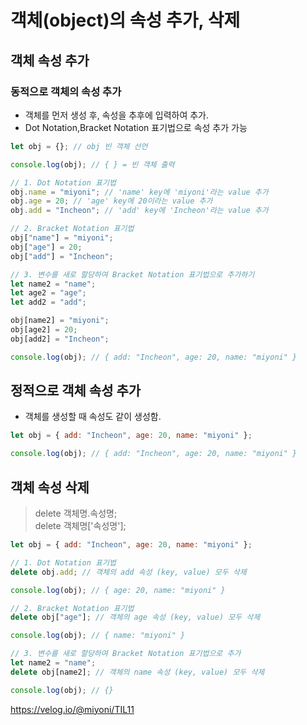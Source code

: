 # 객체(object)의 속성 추가, 삭제

## **객체 속성 추가**

### 동적으로 객체의 속성 추가

- 객체를 먼저 생성 후, 속성을 추후에 입력하여 추가.
- Dot Notation,Bracket Notation 표기법으로 속성 추가 가능

```js
let obj = {}; // obj 빈 객체 선언

console.log(obj); // { } = 빈 객체 출력

// 1. Dot Notation 표기법
obj.name = "miyoni"; // 'name' key에 'miyoni'라는 value 추가
obj.age = 20; // 'age' key에 20이라는 value 추가
obj.add = "Incheon"; // 'add' key에 'Incheon'라는 value 추가

// 2. Bracket Notation 표기법
obj["name"] = "miyoni";
obj["age"] = 20;
obj["add"] = "Incheon";

// 3. 변수를 새로 할당하여 Bracket Notation 표기법으로 추가하기
let name2 = "name";
let age2 = "age";
let add2 = "add";

obj[name2] = "miyoni";
obj[age2] = 20;
obj[add2] = "Incheon";

console.log(obj); // { add: "Incheon", age: 20, name: "miyoni" }
```

## 정적으로 객체 속성 추가

- 객체를 생성할 때 속성도 같이 생성함.

```js
let obj = { add: "Incheon", age: 20, name: "miyoni" };

console.log(obj); // { add: "Incheon", age: 20, name: "miyoni" }
```

## **객체 속성 삭제**

> delete 객체명.속성명; <br/>
> delete 객체명['속성명'];

```js
let obj = { add: "Incheon", age: 20, name: "miyoni" };

// 1. Dot Notation 표기법
delete obj.add; // 객체의 add 속성 (key, value) 모두 삭제

console.log(obj); // { age: 20, name: "miyoni" }

// 2. Bracket Notation 표기법
delete obj["age"]; // 객체의 age 속성 (key, value) 모두 삭제

console.log(obj); // { name: "miyoni" }

// 3. 변수를 새로 할당하여 Bracket Notation 표기법으로 추가
let name2 = "name";
delete obj[name2]; // 객체의 name 속성 (key, value) 모두 삭제

console.log(obj); // {}
```

https://velog.io/@miyoni/TIL11
